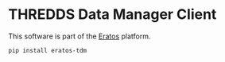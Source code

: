# THREDDS Data Manager Client

This software is part of the [Eratos](eratos.com) platform.

```sh
pip install eratos-tdm
```
